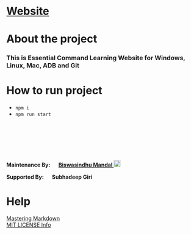 # [Website](https://artbindu-app.github.io/essential_command/)


# About the project
### This is Essential Command Learning Website for Windows, Linux, Mac, ADB and Git

# How to run project

 - `npm i`
 - `npm run start`

<br><br><br><br><br>

**Maintenance By: [<img width="15px" padding="1px" src="https://cdn.simpleicons.org/github/F81F7E"/>](https://github.com/artbindu) [Biswasindhu Mandal <img width="18px" padding="1px" src="./favicon.ico"/>](https://artbindu-app.github.io/whoami/index.html)** 
&nbsp;&nbsp; 

**Supported By: [<img width="15px" backgroundColor="black" padding="1px" src="https://cdn.simpleicons.org/github/red"/>](https://github.com/SubhadeepGiri) Subhadeep Giri**<br>

# Help
[Mastering Markdown](https://guides.github.com/features/mastering-markdown/)<br>
[MIT LICENSE Info](https://choosealicense.com/licenses/mit/)
